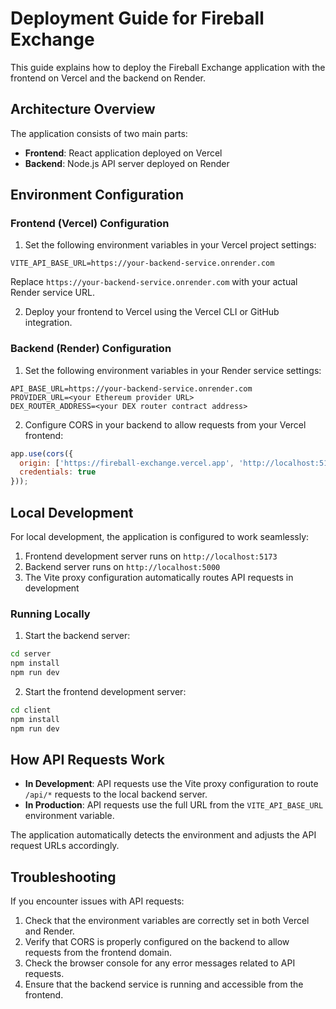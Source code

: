# Deployment Guide for Fireball Exchange

This guide explains how to deploy the Fireball Exchange application with the frontend on Vercel and the backend on Render.

## Architecture Overview

The application consists of two main parts:
- **Frontend**: React application deployed on Vercel
- **Backend**: Node.js API server deployed on Render

## Environment Configuration

### Frontend (Vercel) Configuration

1. Set the following environment variables in your Vercel project settings:

```
VITE_API_BASE_URL=https://your-backend-service.onrender.com
```

Replace `https://your-backend-service.onrender.com` with your actual Render service URL.

2. Deploy your frontend to Vercel using the Vercel CLI or GitHub integration.

### Backend (Render) Configuration

1. Set the following environment variables in your Render service settings:

```
API_BASE_URL=https://your-backend-service.onrender.com
PROVIDER_URL=<your Ethereum provider URL>
DEX_ROUTER_ADDRESS=<your DEX router contract address>
```

2. Configure CORS in your backend to allow requests from your Vercel frontend:

```javascript
app.use(cors({
  origin: ['https://fireball-exchange.vercel.app', 'http://localhost:5173'],
  credentials: true
}));
```

## Local Development

For local development, the application is configured to work seamlessly:

1. Frontend development server runs on `http://localhost:5173`
2. Backend server runs on `http://localhost:5000`
3. The Vite proxy configuration automatically routes API requests in development

### Running Locally

1. Start the backend server:
```bash
cd server
npm install
npm run dev
```

2. Start the frontend development server:
```bash
cd client
npm install
npm run dev
```

## How API Requests Work

- **In Development**: API requests use the Vite proxy configuration to route `/api/*` requests to the local backend server.
- **In Production**: API requests use the full URL from the `VITE_API_BASE_URL` environment variable.

The application automatically detects the environment and adjusts the API request URLs accordingly.

## Troubleshooting

If you encounter issues with API requests:

1. Check that the environment variables are correctly set in both Vercel and Render.
2. Verify that CORS is properly configured on the backend to allow requests from the frontend domain.
3. Check the browser console for any error messages related to API requests.
4. Ensure that the backend service is running and accessible from the frontend. 